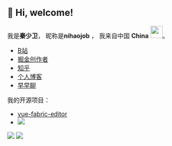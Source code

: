 
<h2> 👋 Hi, welcome! </h2>

我是**秦少卫**， 昵称是**nihaojob** ， 我来自中国 **China** <img src="https://image.flaticon.com/icons/svg/630/630667.svg" width="28" />。

- [B站](https://space.bilibili.com/509257531?spm_id_from=333.1073.0.0)
- [掘金创作者](https://juejin.cn/user/3843548383549214/posts)
- [知乎](https://www.zhihu.com/people/nihaojob)
- [个人博客](https://nihaojob.github.io/)
- [早早聊](https://www.yuque.com/zaotalk/ip/yg2gct)

我的开源项目：
- [vue-fabric-editor](https://github.com/nihaojob/vue-fabric-editor)
- ![](https://img.shields.io/github/stars/nihaojob/vue-fabric-editor?style=social)  

<img src="https://github-readme-stats.vercel.app/api?username=nihaojob" />
<img src="https://visitor-badge.glitch.me/badge?page_id=nihaojob@163.com" />


